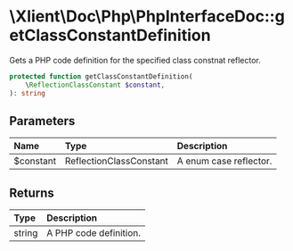 # \\Xlient\\Doc\\Php\\PhpInterfaceDoc::getClassConstantDefinition

Gets a PHP code definition for the specified class constnat reflector.

```php
protected function getClassConstantDefinition(
    \ReflectionClassConstant $constant,
): string
```

## Parameters

| Name | Type | Description |
| :--- | :--- | :--- |
| $constant | ReflectionClassConstant | A enum case reflector. |

## Returns

| Type | Description |
| :--- | :--- |
| string | A PHP code definition. |